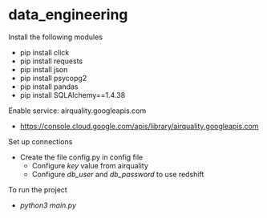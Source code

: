 # data_engineering

Install the following modules
- pip install click
- pip install requests
- pip install json
- pip install psycopg2
- pip install pandas
- pip install SQLAlchemy==1.4.38

Enable service: airquality.googleapis.com
- https://console.cloud.google.com/apis/library/airquality.googleapis.com

Set up connections
- Create the file config.py in config file
  - Configure _key_ value from airquality
  - Configure _db_user_ and _db_password_ to use redshift

To run the project
- _python3 main.py_
